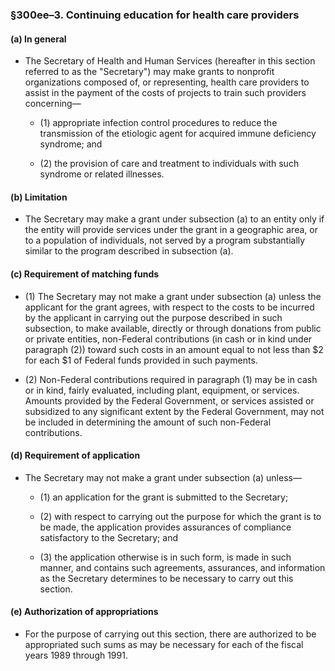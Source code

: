 ### §300ee–3. Continuing education for health care providers
#### (a) In general
* The Secretary of Health and Human Services (hereafter in this section referred to as the "Secretary") may make grants to nonprofit organizations composed of, or representing, health care providers to assist in the payment of the costs of projects to train such providers concerning—

  * (1) appropriate infection control procedures to reduce the transmission of the etiologic agent for acquired immune deficiency syndrome; and

  * (2) the provision of care and treatment to individuals with such syndrome or related illnesses.

#### (b) Limitation
* The Secretary may make a grant under subsection (a) to an entity only if the entity will provide services under the grant in a geographic area, or to a population of individuals, not served by a program substantially similar to the program described in subsection (a).

#### (c) Requirement of matching funds
* (1) The Secretary may not make a grant under subsection (a) unless the applicant for the grant agrees, with respect to the costs to be incurred by the applicant in carrying out the purpose described in such subsection, to make available, directly or through donations from public or private entities, non-Federal contributions (in cash or in kind under paragraph (2)) toward such costs in an amount equal to not less than $2 for each $1 of Federal funds provided in such payments.

* (2) Non-Federal contributions required in paragraph (1) may be in cash or in kind, fairly evaluated, including plant, equipment, or services. Amounts provided by the Federal Government, or services assisted or subsidized to any significant extent by the Federal Government, may not be included in determining the amount of such non-Federal contributions.

#### (d) Requirement of application
* The Secretary may not make a grant under subsection (a) unless—

  * (1) an application for the grant is submitted to the Secretary;

  * (2) with respect to carrying out the purpose for which the grant is to be made, the application provides assurances of compliance satisfactory to the Secretary; and

  * (3) the application otherwise is in such form, is made in such manner, and contains such agreements, assurances, and information as the Secretary determines to be necessary to carry out this section.

#### (e) Authorization of appropriations
* For the purpose of carrying out this section, there are authorized to be appropriated such sums as may be necessary for each of the fiscal years 1989 through 1991.